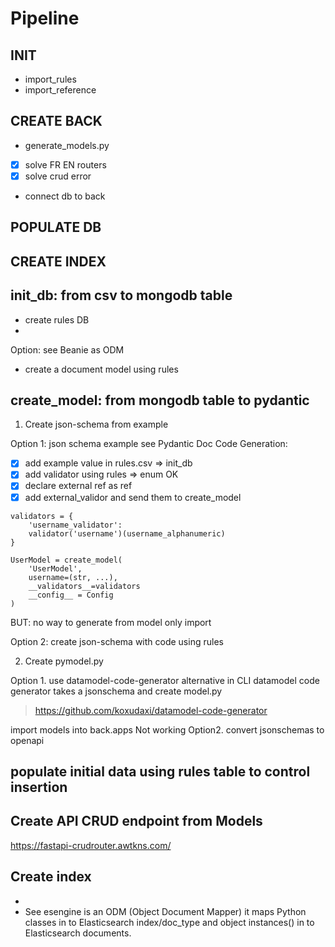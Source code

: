 # Pipeline 

## INIT

- import_rules
- import_reference

## CREATE BACK

- generate_models.py
- [x] solve FR EN routers
- [x] solve crud error 

- connect db to back

## POPULATE DB


## CREATE INDEX

## init_db: from csv to mongodb table

- create rules DB
- 
Option: see Beanie as ODM

- create a document model using rules


## create_model: from mongodb table to pydantic

1. Create json-schema from example

Option 1: json schema example see Pydantic Doc Code Generation:


  - [x] add example value in rules.csv => init_db
  - [x] add validator using rules => enum OK
  - [x] declare external ref as ref
  - [x] add external_validor and send them to create_model
```
validators = {
    'username_validator':
    validator('username')(username_alphanumeric)
}

UserModel = create_model(
    'UserModel',
    username=(str, ...),
    __validators__=validators
    __config__ = Config
)
```

BUT: no way to generate from model only import

Option 2: create json-schema with code using rules


2. Create pymodel.py

Option 1. use datamodel-code-generator
alternative in CLI datamodel code generator takes a jsonschema and create model.py
> https://github.com/koxudaxi/datamodel-code-generator

import models into back.apps
Not working 
Option2. convert jsonschemas to openapi

## populate initial data using rules table to control insertion


## Create API CRUD endpoint from Models


https://fastapi-crudrouter.awtkns.com/


## Create index

-
- See esengine is an ODM (Object Document Mapper) it maps Python classes in to Elasticsearch index/doc_type and object instances() in to Elasticsearch documents.


